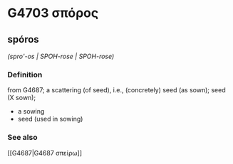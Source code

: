 # G4703 σπόρος

## spóros

_(spro'-os | SPOH-rose | SPOH-rose)_

### Definition

from G4687; a scattering (of seed), i.e., (concretely) seed (as sown); seed (X sown); 

- a sowing
- seed (used in sowing)

### See also

[[G4687|G4687 σπείρω]]
